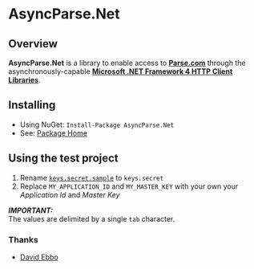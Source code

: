 # AsyncParse.Net #


## Overview ##


**AsyncParse.Net** is a library to enable access to [**Parse.com**](http://parse.com) through the asynchronously-capable [**Microsoft .NET Framework 4 HTTP Client Libraries**](https://nuget.org/packages/Microsoft.Net.Http). 

## Installing ##

* Using NuGet: <code>Install-Package AsyncParse.Net</code>
* See: [Package Home](https://nuget.org/packages/AsyncParse.Net)


## Using the test project ##

1. Rename [<code>keys.secret.sample</code>](https://github.com/malixsys/AsyncParse.Net/blob/master/src/Test.AsyncParse.Net/Resources/keys.secret.sample) to <code>keys.secret</code>
2. Replace `MY_APPLICATION_ID` and `MY_MASTER_KEY` with your own your _Application Id_ and _Master Key_

 
**_IMPORTANT:_**  
The values are delimited by a single `tab` character.

### Thanks ###
* [David Ebbo](http://blog.davidebbo.com/2011/04/easy-way-to-publish-nuget-packages-with.html)
